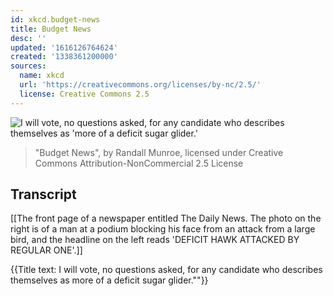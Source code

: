 ```yaml
---
id: xkcd.budget-news
title: Budget News
desc: ''
updated: '1616126764624'
created: '1338361200000'
sources:
  name: xkcd
  url: 'https://creativecommons.org/licenses/by-nc/2.5/'
  license: Creative Commons 2.5
---
```

![I will vote, no questions asked, for any candidate who describes themselves as 'more of a deficit sugar glider.'](https://imgs.xkcd.com/comics/budget_news.png)
> "Budget News", by Randall Munroe, licensed under Creative Commons Attribution-NonCommercial 2.5 License

## Transcript
[[The front page of a newspaper entitled The Daily News. The photo on the right is of a man at a podium blocking his face from an attack from a large bird,  and the headline on the left reads 'DEFICIT HAWK ATTACKED BY REGULAR ONE'.]]

{{Title text: I will vote, no questions asked, for any candidate who describes themselves as more of a deficit sugar glider.\""}}
